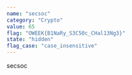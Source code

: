 ```yaml
---
name: "secsoc"
category: "Crypto"
value: 65
flag: "OWEEK{B1NaRy_S3C50c_CHal13Ng3}"
state: "hidden"
flag_case: "case_insensitive"
---
```


secsoc
